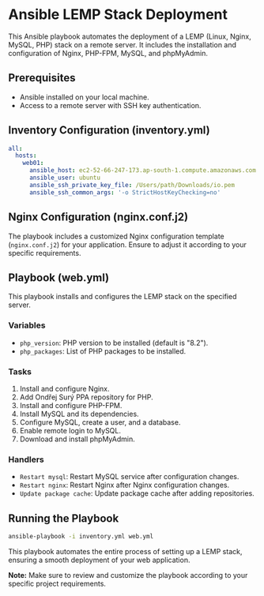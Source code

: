 # Ansible LEMP Stack Deployment

This Ansible playbook automates the deployment of a LEMP (Linux, Nginx, MySQL, PHP) stack on a remote server. It includes the installation and configuration of Nginx, PHP-FPM, MySQL, and phpMyAdmin.

## Prerequisites

- Ansible installed on your local machine.
- Access to a remote server with SSH key authentication.

## Inventory Configuration (inventory.yml)

```yaml
all:
  hosts:
    web01:
      ansible_host: ec2-52-66-247-173.ap-south-1.compute.amazonaws.com
      ansible_user: ubuntu
      ansible_ssh_private_key_file: /Users/path/Downloads/io.pem
      ansible_ssh_common_args: '-o StrictHostKeyChecking=no'
```

## Nginx Configuration (nginx.conf.j2)

The playbook includes a customized Nginx configuration template (`nginx.conf.j2`) for your application. Ensure to adjust it according to your specific requirements.

## Playbook (web.yml)

This playbook installs and configures the LEMP stack on the specified server.

### Variables

- `php_version`: PHP version to be installed (default is "8.2").
- `php_packages`: List of PHP packages to be installed.

### Tasks

1. Install and configure Nginx.
2. Add Ondřej Surý PPA repository for PHP.
3. Install and configure PHP-FPM.
4. Install MySQL and its dependencies.
5. Configure MySQL, create a user, and a database.
6. Enable remote login to MySQL.
7. Download and install phpMyAdmin.

### Handlers

- `Restart mysql`: Restart MySQL service after configuration changes.
- `Restart nginx`: Restart Nginx after Nginx configuration changes.
- `Update package cache`: Update package cache after adding repositories.

## Running the Playbook

```bash
ansible-playbook -i inventory.yml web.yml
```

This playbook automates the entire process of setting up a LEMP stack, ensuring a smooth deployment of your web application.

**Note:** Make sure to review and customize the playbook according to your specific project requirements.
